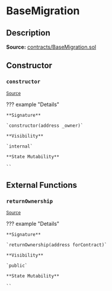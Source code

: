 # BaseMigration

## Description

**Source:** [contracts/BaseMigration.sol](https://github.com/Synthetixio/synthetix/tree/v2.85.0/contracts/BaseMigration.sol)

## Constructor

### `constructor`

<sub>[Source](https://github.com/Synthetixio/synthetix/tree/v2.85.0/contracts/BaseMigration.sol#L6)</sub>

??? example "Details"

    **Signature**

    `constructor(address _owner)`

    **Visibility**

    `internal`

    **State Mutability**

    ``

## External Functions

### `returnOwnership`

<sub>[Source](https://github.com/Synthetixio/synthetix/tree/v2.85.0/contracts/BaseMigration.sol#L9)</sub>

??? example "Details"

    **Signature**

    `returnOwnership(address forContract)`

    **Visibility**

    `public`

    **State Mutability**

    ``
